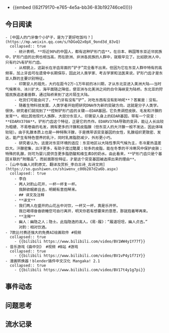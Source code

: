 - {{embed ((62f79170-e765-4e5a-bb36-83b192746ce0))}}
## 今日阅读
	- [中国人的门牙像个小铲子，是为了更好吃饭吗？](https://mp.weixin.qq.com/s/hDGoQ2x0pX_9ond3d_83vQ)
	  collapsed:: true
		- 统计表明，**将近90%的中国人，都有这种铲形门齿**。在日本、韩国等东亚近邻民族中，铲形门齿的比例也相当高，而在欧洲、非洲各民族的人群中，就极罕见了。比如欧洲人中，只有约2%有铲形门齿。
		- 从相貌上，这副长在牙齿背面的“铲子”完全看不出来。但因为它在东亚人群中特有的高频率，加上牙齿可在遗骨中长期保存，因此对人类学家、考古学家和法医来说，铲形门齿才是东亚人群的主要识别特征。
		- 印第安人的祖先，大约在距今2万~1万年前的冰川期，才从东北亚进入美洲大陆——当时气候寒冷、冰川扩大，海平面随之降低，使亚洲与北美洲之间的白令海峡变为陆桥。东北亚的狩猎民族追逐着兽群，通过陆桥来到了这片陌生大陆。
		- 吃货们可能会问了，**门牙有没有“铲”，对吃东西有没有影响呢**？答案是：没有。
		- 随着生物科技发展，人类学者开始把研究DNA作为新的突破方向，这就是分子人类学。很快，研究者们就找到了**控制铲形门齿的关键——EDAR基因，它负责调控皮肤、毛发和汗腺的发育**。相比其他现代人族群，大部分东亚人、印第安人身上的EDAR基因，带有一个突变：**EDARV370A**。铲形门齿这个特征，正是它的杰作。EDARV370A导致的变异，能让人长出较为粗硬、不易卷曲的毛发，拥有更多的汗腺和皮脂腺（但东亚人的大汗腺一般不发达，因此体味较轻）。由于乳腺本质上也是一种特殊汗腺，于是携带该突变基因的女性，乳腺组织更致密、发达，能产生有特色营养的乳汁，同时乳房脂肪减少，外形更小巧。
		- 研究者认为，这是对东亚环境的适应：东亚地区以大陆性季风气候为主，冬冷夏热温差巨大。汗腺密集，出汗更多，有助于度过酷夏；较多的皮脂，能在冬季的干冷寒风中保护皮肤；特殊的乳腺，则可为婴儿提供含更多脂肪酸和维生素D的奶水。由此看来，**铲形门齿只是个基因关联的“附赠品”。而前面那些特征，才是这个突变基因被选择出来的理由**。
	- [山中与幽人对酌原文、翻译及赏析_李白古诗_古诗文网](https://so.gushiwen.cn/shiwenv_c00b287d2a6b.aspx)
	  collapsed:: true
		- 李白
		- 两人对酌山花开，一杯一杯复一杯。
		  我醉欲眠卿且去，明朝有意抱琴来。
		- ## 译文及注释
		- **译文**
		- 我们两人在盛开的山花丛中对饮，一杯又一杯，真是乐开怀。
		  我已喝得昏昏欲睡您可自行离开，明天你若有想要来的意愿，那就抱着琴再来。
		- **注释**
		- 幽人：幽隐之人；隐士。此指隐逸的高人。《易·履》：“履道坦坦，幽人贞吉。”
		  对酌：相对饮酒。
	- 7款比付费还强大的免费AI绘画软件 #视频
	  collapsed:: true
		- {{bilibili https://www.bilibili.com/video/BV1WW4y1Y77f}}
	- 音乐游戏《曲中剑》 #视频 #B站 #游戏
	  collapsed:: true
		- {{bilibili https://www.bilibili.com/video/BV1vP4y1f71Y}}
	- 漫画转换器！blender插件中文汉化 Mangaka! 2.1
	  collapsed:: true
		- {{bilibili https://www.bilibili.com/video/BV17t4y1g7pi}}
## 事件动态
## 问题思考
## 流水记录
